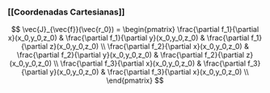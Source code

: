 
### [[Coordenadas Cartesianas]]

$$
	\vec{J}_{\vec{f}}(\vec{r_0}) = \begin{pmatrix}
\frac{\partial f_1}{\partial x}(x_0,y_0,z_0) & \frac{\partial f_1}{\partial y}(x_0,y_0,z_0) & \frac{\partial f_1}{\partial z}(x_0,y_0,z_0) \\
 \frac{\partial f_2}{\partial x}(x_0,y_0,z_0) & \frac{\partial f_2}{\partial y}(x_0,y_0,z_0) & \frac{\partial f_2}{\partial z}(x_0,y_0,z_0) \\
  \frac{\partial f_3}{\partial x}(x_0,y_0,z_0) & \frac{\partial f_3}{\partial y}(x_0,y_0,z_0) & \frac{\partial f_3}{\partial x}(x_0,y_0,z_0) \\
   \end{pmatrix}
$$
   


